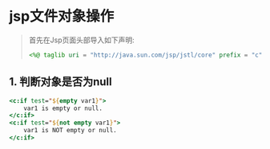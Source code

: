 # jsp文件对象操作

> 首先在Jsp页面头部导入如下声明:
>
> ```jsp
> <%@ taglib uri = "http://java.sun.com/jsp/jstl/core" prefix = "c" %>
> ```
>
> 

## 1. 判断对象是否为null

```jsp
<c:if test="${empty var1}">
    var1 is empty or null.
</c:if>
<c:if test="${not empty var1}">
    var1 is NOT empty or null.
</c:if>
```

